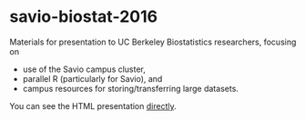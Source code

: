 # savio-biostat-2016

Materials for presentation to UC Berkeley Biostatistics researchers, focusing on

 - use of the Savio campus cluster,
 - parallel R (particularly for Savio), and
 - campus resources for storing/transferring large datasets.

You can see the HTML presentation [directly](https://rawgit.com/berkeley-scf/savio-biostat-2016/master/savio.html).
